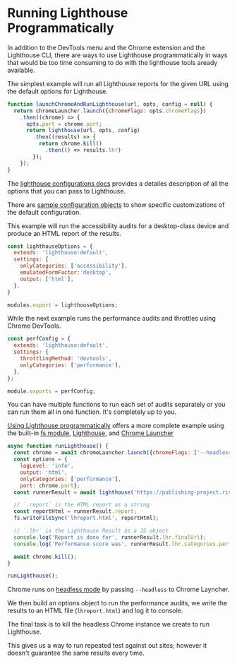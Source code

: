# Running Lighthouse Programmatically

In addition to the DevTools menu and the Chrome extension and the Lighthouse CLI, there are ways to use Lighthouse  programmatically in ways that would be too time consuming to do with the lighthouse tools aready available.

The simplest example will run all Lighthouse reports for the given URL using the default options for Lighthouse.

```js
function launchChromeAndRunLighthouse(url, opts, config = null) {
  return chromeLauncher.launch({chromeFlags: opts.chromeFlags})
    .then((chrome) => {
      opts.port = chrome.port;
      return lighthouse(url, opts, config)
        .then((results) => {
          return chrome.kill()
            .then(() => results.lhr)
        });
    });
}
```

The [lighthouse configurations docs](https://github.com/GoogleChrome/lighthouse/blob/master/docs/configuration.md) provides a detailes description of all the options that you can pass to Lighthouse.

There are [sample configuration objects](https://github.com/GoogleChrome/lighthouse/tree/master/lighthouse-core/config) to show specific customizations of the default configuration.

This example will run the accessibility audits for a desktop-class device and produce an HTML report of the results.

```js
const lighthouseOptions = {
  extends: 'lighthouse:default',
  settings: {
    onlyCategories: ['accessibility'],
    emulatedFormFactor:'desktop',
    output: ['html'],
  },
}

modules.export = lighthouseOptions;
```

While the next example runs the performance audits and throttles using Chrome DevTools.

```js
const perfConfig = {
  extends: 'lighthouse:default',
  settings: {
    throttlingMethod: 'devtools',
    onlyCategories: ['performance'],
  },
};

module.exports = perfConfig;
```

You can have multiple functions to run each set of audits separately or you can run them all in one function. It's completely up to you.

[Using Lighthouse programmatically](https://github.com/GoogleChrome/lighthouse/blob/master/docs/readme.md#using-programmatically) offers a more complete example using the built-in [fs module](https://nodejs.org/api/fs.html), [Lighthouse](https://www.npmjs.com/package/lighthouse), and [Chrome Launcher](https://www.npmjs.com/package/chrome-launcher)

```js
async function runLighthouse() {
  const chrome = await chromeLauncher.launch({chromeFlags: ['--headless']});
  const options = {
    logLevel: 'info',
    output: 'html',
    onlyCategories: ['performance'],
    port: chrome.port};
  const runnerResult = await lighthouse('https://publishing-project.rivendellweb.net', options);

  // `.report` is the HTML report as a string
  const reportHtml = runnerResult.report;
  fs.writeFileSync('lhreport.html', reportHtml);

  // `.lhr` is the Lighthouse Result as a JS object
  console.log('Report is done for', runnerResult.lhr.finalUrl);
  console.log('Performance score was', runnerResult.lhr.categories.performance.score * 100);

  await chrome.kill();
}

runLighthouse();
```

Chrome runs on [headless mode](https://developers.google.com/web/updates/2017/04/headless-chrome) by passing `--headless` to Chrome Layncher.

We then build an options object to run the performance audits, we write the results to an HTML file (`lhreport.html`) and log it to console.

The final task is to kill the headless Chrome instance we create to run Lighthouse.

This gives us a way to run repeated test against out sites; however it doesn't guarantee the same results every time.
